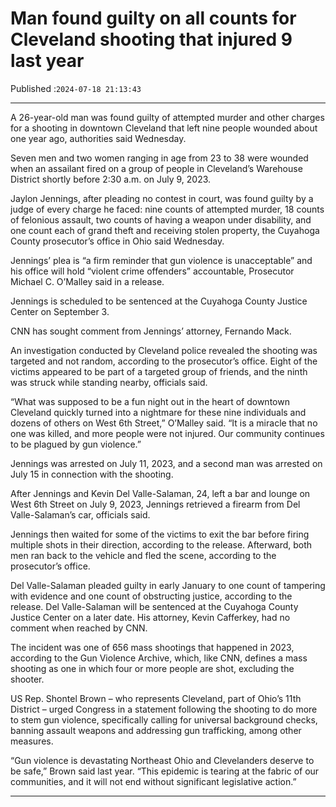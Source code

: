 # Man found guilty on all counts for Cleveland shooting that injured 9 last year

Published :`2024-07-18 21:13:43`

---

A 26-year-old man was found guilty of attempted murder and other charges for a shooting in downtown Cleveland that left nine people wounded about one year ago, authorities said Wednesday.

Seven men and two women ranging in age from 23 to 38 were wounded when an assailant fired on a group of people in Cleveland’s Warehouse District shortly before 2:30 a.m. on July 9, 2023.

Jaylon Jennings, after pleading no contest in court, was found guilty by a judge of every charge he faced: nine counts of attempted murder, 18 counts of felonious assault, two counts of having a weapon under disability, and one count each of grand theft and receiving stolen property, the Cuyahoga County prosecutor’s office in Ohio said Wednesday.

Jennings’ plea is “a firm reminder that gun violence is unacceptable” and his office will hold “violent crime offenders” accountable, Prosecutor Michael C. O’Malley said in a release.

Jennings is scheduled to be sentenced at the Cuyahoga County Justice Center on September 3.

CNN has sought comment from Jennings’ attorney, Fernando Mack.

An investigation conducted by Cleveland police revealed the shooting was targeted and not random, according to the prosecutor’s office. Eight of the victims appeared to be part of a targeted group of friends, and the ninth was struck while standing nearby, officials said.

“What was supposed to be a fun night out in the heart of downtown Cleveland quickly turned into a nightmare for these nine individuals and dozens of others on West 6th Street,” O’Malley said. “It is a miracle that no one was killed, and more people were not injured. Our community continues to be plagued by gun violence.”

Jennings was arrested on July 11, 2023, and a second man was arrested on July 15 in connection with the shooting.

After Jennings and Kevin Del Valle-Salaman, 24, left a bar and lounge on West 6th Street on July 9, 2023, Jennings retrieved a firearm from Del Valle-Salaman’s car, officials said.

Jennings then waited for some of the victims to exit the bar before firing multiple shots in their direction, according to the release. Afterward, both men ran back to the vehicle and fled the scene, according to the prosecutor’s office.

Del Valle-Salaman pleaded guilty in early January to one count of tampering with evidence and one count of obstructing justice, according to the release. Del Valle-Salaman will be sentenced at the Cuyahoga County Justice Center on a later date. His attorney, Kevin Cafferkey, had no comment when reached by CNN.

The incident was one of 656 mass shootings that happened in 2023, according to the Gun Violence Archive, which, like CNN, defines a mass shooting as one in which four or more people are shot, excluding the shooter.

US Rep. Shontel Brown – who represents Cleveland, part of Ohio’s 11th District – urged Congress in a statement following the shooting to do more to stem gun violence, specifically calling for universal background checks, banning assault weapons and addressing gun trafficking, among other measures.

“Gun violence is devastating Northeast Ohio and Clevelanders deserve to be safe,” Brown said last year. “This epidemic is tearing at the fabric of our communities, and it will not end without significant legislative action.”

---

